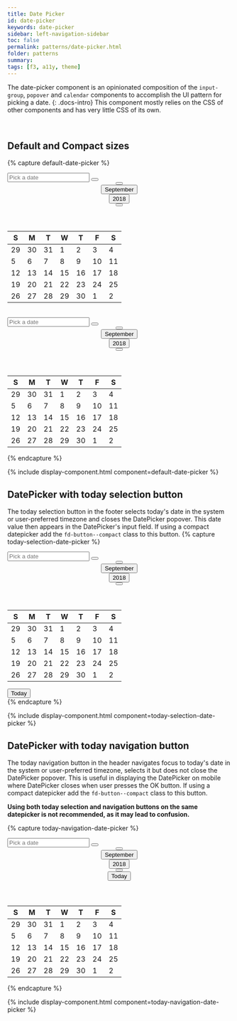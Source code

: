 ```yaml
---
title: Date Picker
id: date-picker
keywords: date-picker
sidebar: left-navigation-sidebar
toc: false
permalink: patterns/date-picker.html
folder: patterns
summary:
tags: [f3, a11y, theme]
---
```


The date-picker component is an opinionated composition of the `input-group`, `popover` and `calendar` components to accomplish the UI pattern for picking a date.
{: .docs-intro}
This component mostly relies on the CSS of other components and has very little CSS of its own.

<br>

## Default and Compact sizes

{% capture default-date-picker %}
<div class="fd-docs-date-picker">
	<div class="fd-popover">
		<div class="fd-popover__control">
			<div class="fd-input-group">
				<input class="fd-input fd-input-group__input" type="text" value="" placeholder="Pick a date">
				<span class="fd-input-group__addon fd-input-group__addon--button">
				<button class="fd-input-group__button fd-popover__control fd-button fd-button--transparent sap-icon--calendar" aria-controls="Itcgq828" aria-expanded="false" aria-haspopup="true" aria-hidden="true"></button>
				</span>
			</div>
		</div>
		<div class="fd-popover__body fd-popover__body--no-arrow" aria-hidden="true" id="Itcgq828">
			<div class="fd-calendar">
				<header class="fd-calendar__header">
				<div class="fd-calendar__navigation">
					<div class="fd-calendar__action">
						<button class="fd-button fd-button--transparent sap-icon--slim-arrow-left" aria-label="Previous" aria-disabled="true"></button>
					</div>
					<div class="fd-calendar__action">
						<button class="fd-button fd-button--transparent" aria-selected="false" aria-expanded="false">September</button>
					</div>
					<div class="fd-calendar__action">
						<button class="fd-button fd-button--transparent" aria-selected="false" aria-expanded="false">2018</button>
					</div>
					<div class="fd-calendar__action">
						<button class="fd-button fd-button--transparent sap-icon--slim-arrow-right" aria-label="Next"></button>
					</div>
				</div>
				</header>
				<div class="fd-calendar__content">
					<div class="fd-calendar__dates" id="YeayX297" aria-hidden="false">
						<table class="fd-calendar__table" role="grid">
						<thead class="fd-calendar__group">
					        <tr class="fd-calendar__row">
                                <th class="fd-calendar__item fd-calendar__item--side-helper">
                                    <span class="fd-calendar__text" role="button">S</span>
                                </th>
                                <th class="fd-calendar__item fd-calendar__item--side-helper">
                                    <span class="fd-calendar__text" role="button">M</span>
                                </th>
                                <th class="fd-calendar__item fd-calendar__item--side-helper">
                                    <span class="fd-calendar__text" role="button">T</span>
                                </th>
                                <th class="fd-calendar__item fd-calendar__item--side-helper">
                                    <span class="fd-calendar__text" role="button">W</span>
                                </th>
                                <th class="fd-calendar__item fd-calendar__item--side-helper">
                                    <span class="fd-calendar__text" role="button">T</span>
                                </th>
                                <th class="fd-calendar__item fd-calendar__item--side-helper">
                                    <span class="fd-calendar__text" role="button">F</span>
                                </th>
                                <th class="fd-calendar__item fd-calendar__item--side-helper">
                                    <span class="fd-calendar__text" role="button">S</span>
                                </th>
                            </tr>
						</thead>
						<tbody class="fd-calendar__group">
						<tr class="fd-calendar__row">
							<td class="fd-calendar__item fd-calendar__item--other-month is-disabled" role="gridcell">
								<span class="fd-calendar__text">29</span>
							</td>
							<td class="fd-calendar__item fd-calendar__item--other-month is-disabled" role="gridcell">
								<span class="fd-calendar__text">30</span>
							</td>
							<td class="fd-calendar__item fd-calendar__item--other-month is-disabled" role="gridcell">
								<span class="fd-calendar__text">31</span>
							</td>
							<td class="fd-calendar__item is-disabled" role="gridcell">
								<span class="fd-calendar__text">1</span>
							</td>
							<td class="fd-calendar__item is-disabled" role="gridcell">
								<span class="fd-calendar__text">2</span>
							</td>
							<td class="fd-calendar__item is-disabled" role="gridcell">
								<span class="fd-calendar__text">3</span>
							</td>
							<td class="fd-calendar__item is-disabled" role="gridcell">
								<span class="fd-calendar__text">4</span>
							</td>
						</tr>
						<tr class="fd-calendar__row">
							<td class="fd-calendar__item is-disabled" role="gridcell">
								<span class="fd-calendar__text">5</span>
							</td>
							<td class="fd-calendar__item fd-calendar__item--current" role="gridcell">
								<span class="fd-calendar__text">6</span>
							</td>
							<td class="fd-calendar__item" role="gridcell">
								<span class="fd-calendar__text">7</span>
							</td>
							<td class="fd-calendar__item" role="gridcell">
								<span class="fd-calendar__text">8</span>
							</td>
							<td class="fd-calendar__item" role="gridcell">
								<span class="fd-calendar__text">9</span>
							</td>
							<td class="fd-calendar__item" role="gridcell">
								<span class="fd-calendar__text">10</span>
							</td>
							<td class="fd-calendar__item" role="gridcell">
								<span class="fd-calendar__text">11</span>
							</td>
						</tr>
						<tr class="fd-calendar__row">
							<td class="fd-calendar__item" role="gridcell">
								<span class="fd-calendar__text">12</span>
							</td>
							<td class="fd-calendar__item" role="gridcell">
								<span class="fd-calendar__text">13</span>
							</td>
							<td class="fd-calendar__item" role="gridcell">
								<span class="fd-calendar__text">14</span>
							</td>
							<td class="fd-calendar__item is-selected" role="gridcell">
								<span class="fd-calendar__text">15</span>
							</td>
							<td class="fd-calendar__item" role="gridcell">
								<span class="fd-calendar__text">16</span>
							</td>
							<td class="fd-calendar__item" role="gridcell">
								<span class="fd-calendar__text">17</span>
							</td>
							<td class="fd-calendar__item" role="gridcell">
								<span class="fd-calendar__text">18</span>
							</td>
						</tr>
						<tr class="fd-calendar__row">
							<td class="fd-calendar__item" role="gridcell">
								<span class="fd-calendar__text">19</span>
							</td>
							<td class="fd-calendar__item" role="gridcell">
								<span class="fd-calendar__text">20</span>
							</td>
							<td class="fd-calendar__item" role="gridcell">
								<span class="fd-calendar__text">21</span>
							</td>
							<td class="fd-calendar__item" role="gridcell">
								<span class="fd-calendar__text">22</span>
							</td>
							<td class="fd-calendar__item" role="gridcell">
								<span class="fd-calendar__text">23</span>
							</td>
							<td class="fd-calendar__item" role="gridcell">
								<span class="fd-calendar__text">24</span>
							</td>
							<td class="fd-calendar__item" role="gridcell">
								<span class="fd-calendar__text">25</span>
							</td>
						</tr>
						<tr class="fd-calendar__row">
							<td class="fd-calendar__item is-blocked" role="gridcell">
								<span class="fd-calendar__text">26</span>
							</td>
							<td class="fd-calendar__item is-blocked" role="gridcell">
								<span class="fd-calendar__text">27</span>
							</td>
							<td class="fd-calendar__item is-blocked" role="gridcell">
								<span class="fd-calendar__text">28</span>
							</td>
							<td class="fd-calendar__item" role="gridcell">
								<span class="fd-calendar__text">29</span>
							</td>
							<td class="fd-calendar__item" role="gridcell">
								<span class="fd-calendar__text">30</span>
							</td>
							<td class="fd-calendar__item fd-calendar__item--other-month" role="gridcell">
								<span class="fd-calendar__text">1</span>
							</td>
							<td class="fd-calendar__item fd-calendar__item--other-month" role="gridcell">
								<span class="fd-calendar__text">2</span>
							</td>
						</tr>
						</tbody>
						</table>
					</div>
				</div>
			</div>
		</div>
	</div>
</div>

<br>

<div class="fd-docs-date-picker">
	<div class="fd-popover">
		<div class="fd-popover__control">
			<div class="fd-input-group">
				<input type="text" value="" placeholder="Pick a date" class="fd-input fd-input--compact fd-input-group__input">
				<span class="fd-input-group__addon fd-input-group__addon--button fd-input-group__addon--compact">
				<button class="fd-button fd-button--transparent fd-button--compact fd-input-group__button fd-popover__control sap-icon--calendar" aria-controls="Itcgq82" aria-expanded="false" aria-haspopup="true" aria-hidden="true"></button>
				</span>
			</div>
		</div>
		<div class="fd-popover__body fd-popover__body--no-arrow" aria-hidden="true" id="Itcgq82">
			<div class="fd-calendar fd-calendar--compact">
				<header class="fd-calendar__header">
				<div class="fd-calendar__navigation">
					<div class="fd-calendar__action">
						<button class="fd-button fd-button--transparent sap-icon--slim-arrow-left fd-button--compact" aria-label="Previous" aria-disabled="true"></button>
					</div>
					<div class="fd-calendar__action">
						<button class="fd-button fd-button--transparent fd-button--compact" aria-selected="false" aria-expanded="false">September</button>
					</div>
					<div class="fd-calendar__action">
						<button class="fd-button fd-button--transparent fd-button--compact" aria-selected="false" aria-expanded="false">2018</button>
					</div>
					<div class="fd-calendar__action">
						<button class="fd-button fd-button--transparent sap-icon--slim-arrow-right fd-button--compact" aria-label="Next"></button>
					</div>
				</div>
				</header>
				<div class="fd-calendar__content">
					<div class="fd-calendar__dates" id="YeayX298" aria-hidden="false">
						<table class="fd-calendar__table" role="grid">
	                    <thead class="fd-calendar__group">
					        <tr class="fd-calendar__row">
                                <th class="fd-calendar__item fd-calendar__item--side-helper">
                                    <span class="fd-calendar__text" role="button">S</span>
                                </th>
                                <th class="fd-calendar__item fd-calendar__item--side-helper">
                                    <span class="fd-calendar__text" role="button">M</span>
                                </th>
                                <th class="fd-calendar__item fd-calendar__item--side-helper">
                                    <span class="fd-calendar__text" role="button">T</span>
                                </th>
                                <th class="fd-calendar__item fd-calendar__item--side-helper">
                                    <span class="fd-calendar__text" role="button">W</span>
                                </th>
                                <th class="fd-calendar__item fd-calendar__item--side-helper">
                                    <span class="fd-calendar__text" role="button">T</span>
                                </th>
                                <th class="fd-calendar__item fd-calendar__item--side-helper">
                                    <span class="fd-calendar__text" role="button">F</span>
                                </th>
                                <th class="fd-calendar__item fd-calendar__item--side-helper">
                                    <span class="fd-calendar__text" role="button">S</span>
                                </th>
                            </tr>
						</thead>
                        <tbody class="fd-calendar__group">
						<tr class="fd-calendar__row">
							<td class="fd-calendar__item fd-calendar__item--other-month is-disabled" role="gridcell">
								<span class="fd-calendar__text">29</span>
							</td>
							<td class="fd-calendar__item fd-calendar__item--other-month is-disabled" role="gridcell">
								<span class="fd-calendar__text">30</span>
							</td>
							<td class="fd-calendar__item fd-calendar__item--other-month is-disabled" role="gridcell">
								<span class="fd-calendar__text">31</span>
							</td>
							<td class="fd-calendar__item is-disabled" role="gridcell">
								<span class="fd-calendar__text">1</span>
							</td>
							<td class="fd-calendar__item is-disabled" role="gridcell">
								<span class="fd-calendar__text">2</span>
							</td>
							<td class="fd-calendar__item is-disabled" role="gridcell">
								<span class="fd-calendar__text">3</span>
							</td>
							<td class="fd-calendar__item is-disabled" role="gridcell">
								<span class="fd-calendar__text">4</span>
							</td>
						</tr>
						<tr class="fd-calendar__row">
							<td class="fd-calendar__item is-disabled" role="gridcell">
								<span class="fd-calendar__text">5</span>
							</td>
							<td class="fd-calendar__item fd-calendar__item--current" role="gridcell">
								<span class="fd-calendar__text">6</span>
							</td>
							<td class="fd-calendar__item" role="gridcell">
								<span class="fd-calendar__text">7</span>
							</td>
							<td class="fd-calendar__item" role="gridcell">
								<span class="fd-calendar__text">8</span>
							</td>
							<td class="fd-calendar__item" role="gridcell">
								<span class="fd-calendar__text">9</span>
							</td>
							<td class="fd-calendar__item" role="gridcell">
								<span class="fd-calendar__text">10</span>
							</td>
							<td class="fd-calendar__item" role="gridcell">
								<span class="fd-calendar__text">11</span>
							</td>
						</tr>
						<tr class="fd-calendar__row">
							<td class="fd-calendar__item" role="gridcell">
								<span class="fd-calendar__text">12</span>
							</td>
							<td class="fd-calendar__item" role="gridcell">
								<span class="fd-calendar__text">13</span>
							</td>
							<td class="fd-calendar__item" role="gridcell">
								<span class="fd-calendar__text">14</span>
							</td>
							<td class="fd-calendar__item is-selected" role="gridcell">
								<span class="fd-calendar__text">15</span>
							</td>
							<td class="fd-calendar__item" role="gridcell">
								<span class="fd-calendar__text">16</span>
							</td>
							<td class="fd-calendar__item" role="gridcell">
								<span class="fd-calendar__text">17</span>
							</td>
							<td class="fd-calendar__item" role="gridcell">
								<span class="fd-calendar__text">18</span>
							</td>
						</tr>
						<tr class="fd-calendar__row">
							<td class="fd-calendar__item" role="gridcell">
								<span class="fd-calendar__text">19</span>
							</td>
							<td class="fd-calendar__item" role="gridcell">
								<span class="fd-calendar__text">20</span>
							</td>
							<td class="fd-calendar__item" role="gridcell">
								<span class="fd-calendar__text">21</span>
							</td>
							<td class="fd-calendar__item" role="gridcell">
								<span class="fd-calendar__text">22</span>
							</td>
							<td class="fd-calendar__item" role="gridcell">
								<span class="fd-calendar__text">23</span>
							</td>
							<td class="fd-calendar__item" role="gridcell">
								<span class="fd-calendar__text">24</span>
							</td>
							<td class="fd-calendar__item" role="gridcell">
								<span class="fd-calendar__text">25</span>
							</td>
						</tr>
						<tr class="fd-calendar__row">
							<td class="fd-calendar__item is-blocked" role="gridcell">
								<span class="fd-calendar__text">26</span>
							</td>
							<td class="fd-calendar__item is-blocked" role="gridcell">
								<span class="fd-calendar__text">27</span>
							</td>
							<td class="fd-calendar__item is-blocked" role="gridcell">
								<span class="fd-calendar__text">28</span>
							</td>
							<td class="fd-calendar__item" role="gridcell">
								<span class="fd-calendar__text">29</span>
							</td>
							<td class="fd-calendar__item" role="gridcell">
								<span class="fd-calendar__text">30</span>
							</td>
							<td class="fd-calendar__item fd-calendar__item--other-month" role="gridcell">
								<span class="fd-calendar__text">1</span>
							</td>
							<td class="fd-calendar__item fd-calendar__item--other-month" role="gridcell">
								<span class="fd-calendar__text">2</span>
							</td>
						</tr>
						</tbody>
						</table>
					</div>
				</div>
			</div>
		</div>
	</div>
</div>
{% endcapture %}

{% include display-component.html component=default-date-picker %}

## DatePicker with **today selection** button
The today selection button in the footer selects today's date in the system or user-preferred timezone and closes the DatePicker popover. This date value then appears in the DatePicker's input field. If using a compact datepicker add the `fd-button--compact` class to this button.
{% capture today-selection-date-picker %}
<div class="fd-docs-date-picker">
	<div class="fd-popover">
		<div class="fd-popover__control">
			<div class="fd-input-group">
				<input class="fd-input fd-input-group__input" type="text" value="" placeholder="Pick a date">
				<span class="fd-input-group__addon fd-input-group__addon--button">
				<button class="fd-input-group__button fd-popover__control fd-button fd-button--transparent sap-icon--calendar" aria-controls="Itcgq829" aria-expanded="false" aria-haspopup="true" aria-hidden="true"></button>
				</span>
			</div>
		</div>
		<div class="fd-popover__body fd-popover__body--no-arrow" aria-hidden="true" id="Itcgq829">
			<div class="fd-calendar">
				<header class="fd-calendar__header">
				<div class="fd-calendar__navigation">
					<div class="fd-calendar__action">
						<button class="fd-button fd-button--transparent sap-icon--slim-arrow-left" aria-label="Previous" aria-disabled="true"></button>
					</div>
					<div class="fd-calendar__action">
						<button class="fd-button fd-button--transparent" aria-selected="false" aria-expanded="false">September</button>
					</div>
					<div class="fd-calendar__action">
						<button class="fd-button fd-button--transparent" aria-selected="false" aria-expanded="false">2018</button>
					</div>
					<div class="fd-calendar__action">
						<button class="fd-button fd-button--transparent sap-icon--slim-arrow-right" aria-label="Next"></button>
					</div>
				</div>
				</header>
				<div class="fd-calendar__content">
					<div class="fd-calendar__dates" id="YeayX299" aria-hidden="false">
						<table class="fd-calendar__table" role="grid">
						<thead class="fd-calendar__group">
					        <tr class="fd-calendar__row">
                                <th class="fd-calendar__item fd-calendar__item--side-helper">
                                    <span class="fd-calendar__text" role="button">S</span>
                                </th>
                                <th class="fd-calendar__item fd-calendar__item--side-helper">
                                    <span class="fd-calendar__text" role="button">M</span>
                                </th>
                                <th class="fd-calendar__item fd-calendar__item--side-helper">
                                    <span class="fd-calendar__text" role="button">T</span>
                                </th>
                                <th class="fd-calendar__item fd-calendar__item--side-helper">
                                    <span class="fd-calendar__text" role="button">W</span>
                                </th>
                                <th class="fd-calendar__item fd-calendar__item--side-helper">
                                    <span class="fd-calendar__text" role="button">T</span>
                                </th>
                                <th class="fd-calendar__item fd-calendar__item--side-helper">
                                    <span class="fd-calendar__text" role="button">F</span>
                                </th>
                                <th class="fd-calendar__item fd-calendar__item--side-helper">
                                    <span class="fd-calendar__text" role="button">S</span>
                                </th>
                            </tr>
						</thead>
						<tbody class="fd-calendar__group">
						<tr class="fd-calendar__row">
							<td class="fd-calendar__item fd-calendar__item--other-month is-disabled" role="gridcell">
								<span class="fd-calendar__text">29</span>
							</td>
							<td class="fd-calendar__item fd-calendar__item--other-month is-disabled" role="gridcell">
								<span class="fd-calendar__text">30</span>
							</td>
							<td class="fd-calendar__item fd-calendar__item--other-month is-disabled" role="gridcell">
								<span class="fd-calendar__text">31</span>
							</td>
							<td class="fd-calendar__item is-disabled" role="gridcell">
								<span class="fd-calendar__text">1</span>
							</td>
							<td class="fd-calendar__item is-disabled" role="gridcell">
								<span class="fd-calendar__text">2</span>
							</td>
							<td class="fd-calendar__item is-disabled" role="gridcell">
								<span class="fd-calendar__text">3</span>
							</td>
							<td class="fd-calendar__item is-disabled" role="gridcell">
								<span class="fd-calendar__text">4</span>
							</td>
						</tr>
						<tr class="fd-calendar__row">
							<td class="fd-calendar__item is-disabled" role="gridcell">
								<span class="fd-calendar__text">5</span>
							</td>
							<td class="fd-calendar__item fd-calendar__item--current" role="gridcell">
								<span class="fd-calendar__text">6</span>
							</td>
							<td class="fd-calendar__item" role="gridcell">
								<span class="fd-calendar__text">7</span>
							</td>
							<td class="fd-calendar__item" role="gridcell">
								<span class="fd-calendar__text">8</span>
							</td>
							<td class="fd-calendar__item" role="gridcell">
								<span class="fd-calendar__text">9</span>
							</td>
							<td class="fd-calendar__item" role="gridcell">
								<span class="fd-calendar__text">10</span>
							</td>
							<td class="fd-calendar__item" role="gridcell">
								<span class="fd-calendar__text">11</span>
							</td>
						</tr>
						<tr class="fd-calendar__row">
							<td class="fd-calendar__item" role="gridcell">
								<span class="fd-calendar__text">12</span>
							</td>
							<td class="fd-calendar__item" role="gridcell">
								<span class="fd-calendar__text">13</span>
							</td>
							<td class="fd-calendar__item" role="gridcell">
								<span class="fd-calendar__text">14</span>
							</td>
							<td class="fd-calendar__item is-selected" role="gridcell">
								<span class="fd-calendar__text">15</span>
							</td>
							<td class="fd-calendar__item" role="gridcell">
								<span class="fd-calendar__text">16</span>
							</td>
							<td class="fd-calendar__item" role="gridcell">
								<span class="fd-calendar__text">17</span>
							</td>
							<td class="fd-calendar__item" role="gridcell">
								<span class="fd-calendar__text">18</span>
							</td>
						</tr>
						<tr class="fd-calendar__row">
							<td class="fd-calendar__item" role="gridcell">
								<span class="fd-calendar__text">19</span>
							</td>
							<td class="fd-calendar__item" role="gridcell">
								<span class="fd-calendar__text">20</span>
							</td>
							<td class="fd-calendar__item" role="gridcell">
								<span class="fd-calendar__text">21</span>
							</td>
							<td class="fd-calendar__item" role="gridcell">
								<span class="fd-calendar__text">22</span>
							</td>
							<td class="fd-calendar__item" role="gridcell">
								<span class="fd-calendar__text">23</span>
							</td>
							<td class="fd-calendar__item" role="gridcell">
								<span class="fd-calendar__text">24</span>
							</td>
							<td class="fd-calendar__item" role="gridcell">
								<span class="fd-calendar__text">25</span>
							</td>
						</tr>
						<tr class="fd-calendar__row">
							<td class="fd-calendar__item is-blocked" role="gridcell">
								<span class="fd-calendar__text">26</span>
							</td>
							<td class="fd-calendar__item is-blocked" role="gridcell">
								<span class="fd-calendar__text">27</span>
							</td>
							<td class="fd-calendar__item is-blocked" role="gridcell">
								<span class="fd-calendar__text">28</span>
							</td>
							<td class="fd-calendar__item" role="gridcell">
								<span class="fd-calendar__text">29</span>
							</td>
							<td class="fd-calendar__item" role="gridcell">
								<span class="fd-calendar__text">30</span>
							</td>
							<td class="fd-calendar__item fd-calendar__item--other-month" role="gridcell">
								<span class="fd-calendar__text">1</span>
							</td>
							<td class="fd-calendar__item fd-calendar__item--other-month" role="gridcell">
								<span class="fd-calendar__text">2</span>
							</td>
						</tr>
						</tbody>
						</table>
					</div>
				</div>
			</div>
			<footer class="fd-dialog__footer fd-bar fd-bar--footer fd-bar--cosy">
				<div class="fd-bar__right">
					<div class="fd-bar__element">
						<button class="fd-dialog__decisive-button fd-button">Today</button>
					</div>
				</div>
			</footer>
		</div>
	</div>
</div>
{% endcapture %}

{% include display-component.html component=today-selection-date-picker %}

## DatePicker with **today navigation** button
The today navigation button in the header navigates focus to today's date in the system or user-preferred timezone, selects it but does not close the DatePicker popover. This is useful in displaying the DatePicker on mobile where DatePicker closes when user presses the OK button. If using a compact datepicker add the `fd-button--compact` class to this button.

**Using both today selection and navigation buttons on the same datepicker is not recommended, as it may lead to confusion.**

{% capture today-navigation-date-picker %}
<div class="fd-docs-date-picker">
	<div class="fd-popover">
		<div class="fd-popover__control">
			<div class="fd-input-group">
				<input class="fd-input fd-input-group__input" type="text" value="" placeholder="Pick a date">
				<span class="fd-input-group__addon fd-input-group__addon--button">
				<button class="fd-input-group__button fd-popover__control fd-button fd-button--transparent sap-icon--calendar" aria-controls="Itcgq830" aria-expanded="false" aria-haspopup="true" aria-hidden="true"></button>
				</span>
			</div>
		</div>
		<div class="fd-popover__body fd-popover__body--no-arrow" aria-hidden="true" id="Itcgq830">
			<div class="fd-calendar">
				<header class="fd-calendar__header">
				<div class="fd-calendar__navigation">
					<div class="fd-calendar__action">
						<button class="fd-button fd-button--transparent sap-icon--slim-arrow-left" aria-label="Previous" aria-disabled="true"></button>
					</div>
					<div class="fd-calendar__action">
						<button class="fd-button fd-button--transparent" aria-selected="false" aria-expanded="false">September</button>
					</div>
					<div class="fd-calendar__action">
						<button class="fd-button fd-button--transparent" aria-selected="false" aria-expanded="false">2018</button>
					</div>
					<div class="fd-calendar__action">
						<button class="fd-button fd-button--transparent sap-icon--slim-arrow-right" aria-label="Next"></button>
					</div>
					<div class="fd-calendar__action">
						<button class="fd-button fd-button--transparent" aria-selected="false" aria-expanded="false">Today</button>
					</div>
				</div>
				</header>
				<div class="fd-calendar__content">
					<div class="fd-calendar__dates" id="YeayX300" aria-hidden="false">
						<table class="fd-calendar__table" role="grid">
						<thead class="fd-calendar__group">
					        <tr class="fd-calendar__row">
                                <th class="fd-calendar__item fd-calendar__item--side-helper">
                                    <span class="fd-calendar__text" role="button">S</span>
                                </th>
                                <th class="fd-calendar__item fd-calendar__item--side-helper">
                                    <span class="fd-calendar__text" role="button">M</span>
                                </th>
                                <th class="fd-calendar__item fd-calendar__item--side-helper">
                                    <span class="fd-calendar__text" role="button">T</span>
                                </th>
                                <th class="fd-calendar__item fd-calendar__item--side-helper">
                                    <span class="fd-calendar__text" role="button">W</span>
                                </th>
                                <th class="fd-calendar__item fd-calendar__item--side-helper">
                                    <span class="fd-calendar__text" role="button">T</span>
                                </th>
                                <th class="fd-calendar__item fd-calendar__item--side-helper">
                                    <span class="fd-calendar__text" role="button">F</span>
                                </th>
                                <th class="fd-calendar__item fd-calendar__item--side-helper">
                                    <span class="fd-calendar__text" role="button">S</span>
                                </th>
                            </tr>
						</thead>
						<tbody class="fd-calendar__group">
						<tr class="fd-calendar__row">
							<td class="fd-calendar__item fd-calendar__item--other-month is-disabled" role="gridcell">
								<span class="fd-calendar__text">29</span>
							</td>
							<td class="fd-calendar__item fd-calendar__item--other-month is-disabled" role="gridcell">
								<span class="fd-calendar__text">30</span>
							</td>
							<td class="fd-calendar__item fd-calendar__item--other-month is-disabled" role="gridcell">
								<span class="fd-calendar__text">31</span>
							</td>
							<td class="fd-calendar__item is-disabled" role="gridcell">
								<span class="fd-calendar__text">1</span>
							</td>
							<td class="fd-calendar__item is-disabled" role="gridcell">
								<span class="fd-calendar__text">2</span>
							</td>
							<td class="fd-calendar__item is-disabled" role="gridcell">
								<span class="fd-calendar__text">3</span>
							</td>
							<td class="fd-calendar__item is-disabled" role="gridcell">
								<span class="fd-calendar__text">4</span>
							</td>
						</tr>
						<tr class="fd-calendar__row">
							<td class="fd-calendar__item is-disabled" role="gridcell">
								<span class="fd-calendar__text">5</span>
							</td>
							<td class="fd-calendar__item fd-calendar__item--current" role="gridcell">
								<span class="fd-calendar__text">6</span>
							</td>
							<td class="fd-calendar__item" role="gridcell">
								<span class="fd-calendar__text">7</span>
							</td>
							<td class="fd-calendar__item" role="gridcell">
								<span class="fd-calendar__text">8</span>
							</td>
							<td class="fd-calendar__item" role="gridcell">
								<span class="fd-calendar__text">9</span>
							</td>
							<td class="fd-calendar__item" role="gridcell">
								<span class="fd-calendar__text">10</span>
							</td>
							<td class="fd-calendar__item" role="gridcell">
								<span class="fd-calendar__text">11</span>
							</td>
						</tr>
						<tr class="fd-calendar__row">
							<td class="fd-calendar__item" role="gridcell">
								<span class="fd-calendar__text">12</span>
							</td>
							<td class="fd-calendar__item" role="gridcell">
								<span class="fd-calendar__text">13</span>
							</td>
							<td class="fd-calendar__item" role="gridcell">
								<span class="fd-calendar__text">14</span>
							</td>
							<td class="fd-calendar__item is-selected" role="gridcell">
								<span class="fd-calendar__text">15</span>
							</td>
							<td class="fd-calendar__item" role="gridcell">
								<span class="fd-calendar__text">16</span>
							</td>
							<td class="fd-calendar__item" role="gridcell">
								<span class="fd-calendar__text">17</span>
							</td>
							<td class="fd-calendar__item" role="gridcell">
								<span class="fd-calendar__text">18</span>
							</td>
						</tr>
						<tr class="fd-calendar__row">
							<td class="fd-calendar__item" role="gridcell">
								<span class="fd-calendar__text">19</span>
							</td>
							<td class="fd-calendar__item" role="gridcell">
								<span class="fd-calendar__text">20</span>
							</td>
							<td class="fd-calendar__item" role="gridcell">
								<span class="fd-calendar__text">21</span>
							</td>
							<td class="fd-calendar__item" role="gridcell">
								<span class="fd-calendar__text">22</span>
							</td>
							<td class="fd-calendar__item" role="gridcell">
								<span class="fd-calendar__text">23</span>
							</td>
							<td class="fd-calendar__item" role="gridcell">
								<span class="fd-calendar__text">24</span>
							</td>
							<td class="fd-calendar__item" role="gridcell">
								<span class="fd-calendar__text">25</span>
							</td>
						</tr>
						<tr class="fd-calendar__row">
							<td class="fd-calendar__item is-blocked" role="gridcell">
								<span class="fd-calendar__text">26</span>
							</td>
							<td class="fd-calendar__item is-blocked" role="gridcell">
								<span class="fd-calendar__text">27</span>
							</td>
							<td class="fd-calendar__item is-blocked" role="gridcell">
								<span class="fd-calendar__text">28</span>
							</td>
							<td class="fd-calendar__item" role="gridcell">
								<span class="fd-calendar__text">29</span>
							</td>
							<td class="fd-calendar__item" role="gridcell">
								<span class="fd-calendar__text">30</span>
							</td>
							<td class="fd-calendar__item fd-calendar__item--other-month" role="gridcell">
								<span class="fd-calendar__text">1</span>
							</td>
							<td class="fd-calendar__item fd-calendar__item--other-month" role="gridcell">
								<span class="fd-calendar__text">2</span>
							</td>
						</tr>
						</tbody>
						</table>
					</div>
				</div>
			</div>
		</div>
	</div>
</div>
{% endcapture %}

{% include display-component.html component=today-navigation-date-picker %}
